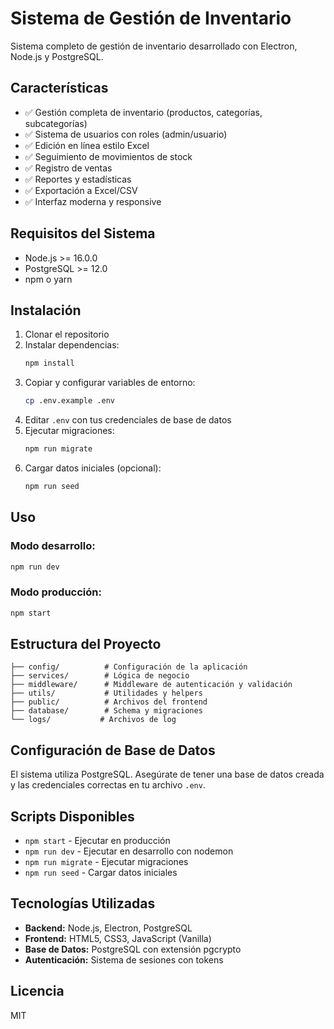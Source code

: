 # Sistema de Gestión de Inventario

Sistema completo de gestión de inventario desarrollado con Electron, Node.js y PostgreSQL.

## Características

- ✅ Gestión completa de inventario (productos, categorías, subcategorías)
- ✅ Sistema de usuarios con roles (admin/usuario)
- ✅ Edición en línea estilo Excel
- ✅ Seguimiento de movimientos de stock
- ✅ Registro de ventas
- ✅ Reportes y estadísticas
- ✅ Exportación a Excel/CSV
- ✅ Interfaz moderna y responsive

## Requisitos del Sistema

- Node.js >= 16.0.0
- PostgreSQL >= 12.0
- npm o yarn

## Instalación

1. Clonar el repositorio
2. Instalar dependencias:
   ```bash
   npm install
   ```
3. Copiar y configurar variables de entorno:
   ```bash
   cp .env.example .env
   ```
4. Editar `.env` con tus credenciales de base de datos
5. Ejecutar migraciones:
   ```bash
   npm run migrate
   ```
6. Cargar datos iniciales (opcional):
   ```bash
   npm run seed
   ```

## Uso

### Modo desarrollo:
```bash
npm run dev
```

### Modo producción:
```bash
npm start
```

## Estructura del Proyecto

```
├── config/          # Configuración de la aplicación
├── services/        # Lógica de negocio
├── middleware/      # Middleware de autenticación y validación
├── utils/           # Utilidades y helpers
├── public/          # Archivos del frontend
├── database/        # Schema y migraciones
└── logs/           # Archivos de log
```

## Configuración de Base de Datos

El sistema utiliza PostgreSQL. Asegúrate de tener una base de datos creada y las credenciales correctas en tu archivo `.env`.

## Scripts Disponibles

- `npm start` - Ejecutar en producción
- `npm run dev` - Ejecutar en desarrollo con nodemon
- `npm run migrate` - Ejecutar migraciones
- `npm run seed` - Cargar datos iniciales

## Tecnologías Utilizadas

- **Backend:** Node.js, Electron, PostgreSQL
- **Frontend:** HTML5, CSS3, JavaScript (Vanilla)
- **Base de Datos:** PostgreSQL con extensión pgcrypto
- **Autenticación:** Sistema de sesiones con tokens

## Licencia

MIT